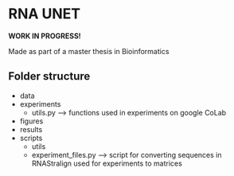 # RNA UNET
**WORK IN PROGRESS!**

Made as part of a master thesis in Bioinformatics 

## Folder structure
- data   
- experiments   
    - utils.py --> functions used in experiments on google CoLab    
- figures   
- results   
- scripts
    - utils 
    - experiment_files.py --> script for converting sequences in RNAStralign used for experiments to matrices

